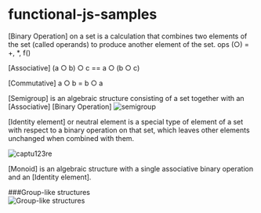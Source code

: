# functional-js-samples
 
[Binary Operation] on a set is a calculation that combines two elements of the set (called operands) to produce another element of the set.
 ops (○) = +, *, f()
 
[Аssoсiаtivе]
       (a ○ b) ○ c == a ○ (b ○ c)
       
[Commutative]
       a ○ b = b ○ a
       
[Semigroup] is an algebraic structure 
consisting of a set together 
with an [Associative] [Binary Operation]
![semigroup](https://cloud.githubusercontent.com/assets/8178412/21961580/dfc3ce80-db26-11e6-80fa-7d32c329385e.PNG)

[Identity element] or neutral element is a special type of element of a set with respect to a binary operation on that set, which leaves other elements unchanged when combined with them.

![captu123re](https://cloud.githubusercontent.com/assets/8178412/21961611/994177cc-db27-11e6-84e1-b2f53b277c82.PNG)

[Monoid] is an algebraic structure with a single associative binary operation and an [Identity element].

###Group-like structures    
![Group-like structures](https://cloud.githubusercontent.com/assets/8178412/21961572/98e9480a-db26-11e6-89d2-f7d03888226f.PNG)
